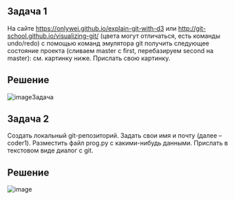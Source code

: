 ## Задача 1

На сайте https://onlywei.github.io/explain-git-with-d3 или http://git-school.github.io/visualizing-git/ (цвета могут отличаться, есть команды undo/redo) с помощью команд эмулятора git получить следующее состояние проекта (сливаем master с first, перебазируем second на master): см. картинку ниже. Прислать свою картинку.

## Решение
![image](https://github.com/user-attachments/assets/23da0ce2-b25c-4a65-bc2c-f16de787dfc0)Задача 

## Задача 2

Создать локальный git-репозиторий. Задать свои имя и почту (далее – coder1). Разместить файл prog.py с какими-нибудь данными. Прислать в текстовом виде диалог с git.

## Решение

![image](https://github.com/user-attachments/assets/26febc08-57a2-4fed-b906-99f5cb308e12)

